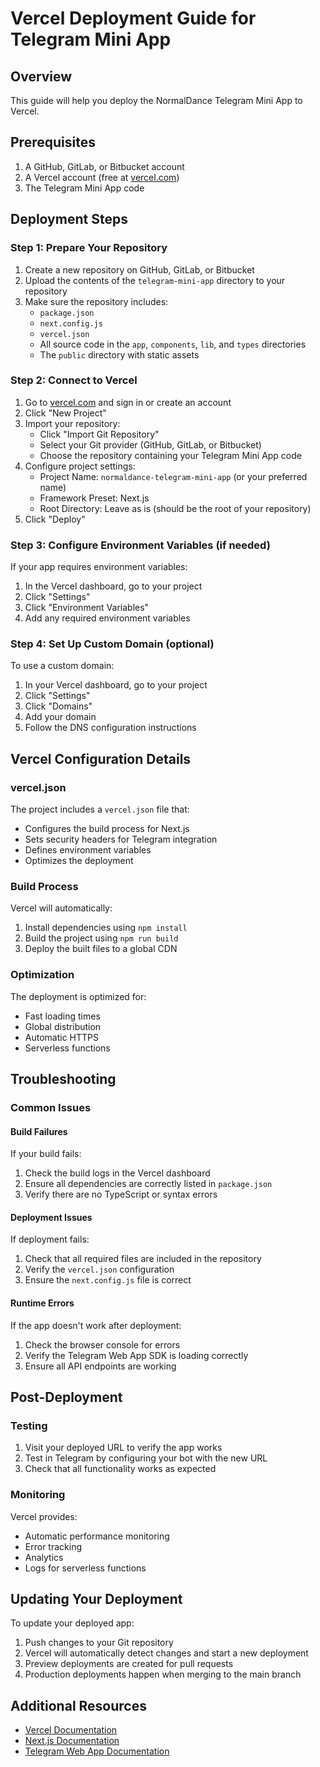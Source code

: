 # Vercel Deployment Guide for Telegram Mini App

## Overview

This guide will help you deploy the NormalDance Telegram Mini App to Vercel.

## Prerequisites

1. A GitHub, GitLab, or Bitbucket account
2. A Vercel account (free at [vercel.com](https://vercel.com))
3. The Telegram Mini App code

## Deployment Steps

### Step 1: Prepare Your Repository

1. Create a new repository on GitHub, GitLab, or Bitbucket
2. Upload the contents of the `telegram-mini-app` directory to your repository
3. Make sure the repository includes:
   - `package.json`
   - `next.config.js`
   - `vercel.json`
   - All source code in the `app`, `components`, `lib`, and `types` directories
   - The `public` directory with static assets

### Step 2: Connect to Vercel

1. Go to [vercel.com](https://vercel.com) and sign in or create an account
2. Click "New Project"
3. Import your repository:
   - Click "Import Git Repository"
   - Select your Git provider (GitHub, GitLab, or Bitbucket)
   - Choose the repository containing your Telegram Mini App code
4. Configure project settings:
   - Project Name: `normaldance-telegram-mini-app` (or your preferred name)
   - Framework Preset: Next.js
   - Root Directory: Leave as is (should be the root of your repository)
5. Click "Deploy"

### Step 3: Configure Environment Variables (if needed)

If your app requires environment variables:

1. In the Vercel dashboard, go to your project
2. Click "Settings"
3. Click "Environment Variables"
4. Add any required environment variables

### Step 4: Set Up Custom Domain (optional)

To use a custom domain:

1. In your Vercel dashboard, go to your project
2. Click "Settings"
3. Click "Domains"
4. Add your domain
5. Follow the DNS configuration instructions

## Vercel Configuration Details

### vercel.json

The project includes a `vercel.json` file that:

- Configures the build process for Next.js
- Sets security headers for Telegram integration
- Defines environment variables
- Optimizes the deployment

### Build Process

Vercel will automatically:

1. Install dependencies using `npm install`
2. Build the project using `npm run build`
3. Deploy the built files to a global CDN

### Optimization

The deployment is optimized for:

- Fast loading times
- Global distribution
- Automatic HTTPS
- Serverless functions

## Troubleshooting

### Common Issues

#### Build Failures

If your build fails:

1. Check the build logs in the Vercel dashboard
2. Ensure all dependencies are correctly listed in `package.json`
3. Verify there are no TypeScript or syntax errors

#### Deployment Issues

If deployment fails:

1. Check that all required files are included in the repository
2. Verify the `vercel.json` configuration
3. Ensure the `next.config.js` file is correct

#### Runtime Errors

If the app doesn't work after deployment:

1. Check the browser console for errors
2. Verify the Telegram Web App SDK is loading correctly
3. Ensure all API endpoints are working

## Post-Deployment

### Testing

1. Visit your deployed URL to verify the app works
2. Test in Telegram by configuring your bot with the new URL
3. Check that all functionality works as expected

### Monitoring

Vercel provides:

- Automatic performance monitoring
- Error tracking
- Analytics
- Logs for serverless functions

## Updating Your Deployment

To update your deployed app:

1. Push changes to your Git repository
2. Vercel will automatically detect changes and start a new deployment
3. Preview deployments are created for pull requests
4. Production deployments happen when merging to the main branch

## Additional Resources

- [Vercel Documentation](https://vercel.com/docs)
- [Next.js Documentation](https://nextjs.org/docs)
- [Telegram Web App Documentation](https://core.telegram.org/bots/webapps)
